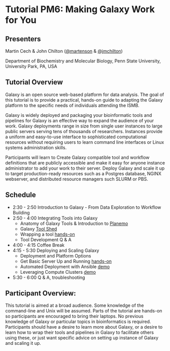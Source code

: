 # Tutorial PM6: Making Galaxy Work for You

## Presenters
Martin Cech & John Chilton ([@martenson](https://github.com/martenson) & [@jmchilton](https://github.com/jmchilton))

Department of Biochemistry and Molecular Biology, Penn State University, University Park, PA, USA

## Tutorial Overview
Galaxy is an open source web-based platform for data analysis. The goal of this tutorial is to provide a practical, hands-on guide to adapting the Galaxy platform to the specific needs of individuals attending the ISMB.

Galaxy is widely deployed and packaging your bioinformatic tools and pipelines for Galaxy is an effective way to expand the audience of your work. Galaxy deployments range in size from single user instances to large public servers serving tens of thousands of researchers. Instances provide a uniform and easy-to-use interface to sophisticated computational resources without requiring users to learn command line interfaces or Linux systems administration skills.

Participants will learn to 
Create Galaxy compatible tool and workflow definitions that are publicly accessible and make it easy for anyone instance administrator to add your work to their server. 
Deploy Galaxy and scale it up to target production-ready resources such as a Postgres database, NGINX webserver, and distributed resource managers such SLURM or PBS.

## Schedule
* 2:30 - 2:50 Introduction to Galaxy - From Data Exploration to Workflow Building
* 2:50 - 4:00 Integrating Tools into Galaxy
  * Anatomy of Galaxy Tools & Introduction to [Planemo](https://planemo.readthedocs.org)
  * Galaxy [Tool Shed](https://galaxyproject.org/toolshed/)
  * Wrapping a tool [hands-on](http://planemo.readthedocs.io/en/latest/writing_standalone.html)
  * Tool Development Q & A
* 4:00 - 4:15 Coffee Break
* 4:15 - 5:30 Deploying and Scaling Galaxy
  * Deployment and Platform Options
  * Get Basic Server Up and Running [hands-on](https://martenson.github.io/dagobah-training/02-basic-server/get-galaxy.html) 
  * Automated Deployment with Ansible [demo](https://github.com/martenson/dagobah-training/blob/master/advanced/001-ansible/ex2-galaxy-ansible.md)
  * Leveraging Compute Clusters [demo](https://martenson.github.io/dagobah-training/005-compute-cluster/compute-cluster.html)
* 5:30 - 6:00 Q & A, troubleshooting

## Participant Overview:
This tutorial is aimed at a broad audience. Some knowledge of the command-line and Unix will be assumed. Parts of the tutorial are hands-on so participants are encouraged to bring their laptops. No previous knowledge of Galaxy or particular topics in bioinformatics is required. Participants should have a desire to learn more about Galaxy, or a desire to learn how to wrap their tools and pipelines in Galaxy to facilitate others using these, or just want specific advice on setting up instance of Galaxy and scaling it up.
